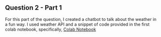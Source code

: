 ## Question 2 - Part 1

For this part of the question, I created a chatbot to talk about the weather in a fun way. I used weather API and a snippet of code provided in the first colab notebook, specifically, [Colab Notebook](https://colab.research.google.com/drive/1KtirU3s4_lgITp5ufPMyd4pJg1XiJqmU?usp=sharing#scrollTo=zl803p9Verss)